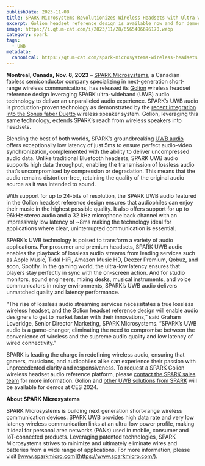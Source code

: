 ```yaml
---
publishDate: 2023-11-08
title: SPARK Microsystems Revolutionizes Wireless Headsets with Ultra-Wideband Audio Technology
excerpt: Golion headset reference design is available now and for demos at CES 2024.
image: https://i.qtum-cat.com/i/2023/11/28/6565406696170.webp
category: spark
tags:
  - UWB
metadata:
  canonical: https://qtum-cat.com/spark-microsystems-wireless-headsets
---
```


**Montreal, Canada, Nov. 8, 2023** – [SPARK Microsystems](https://www.sparkmicro.com/), a Canadian fabless semiconductor company specializing in next-generation short-range wireless communications, has released its [Golion](https://www.sparkmicro.com/products/#hardware-kits) wireless headset reference design leveraging SPARK ultra-wideband (UWB) audio technology to deliver an unparalleled audio experience. SPARK’s UWB audio is production-proven technology as demonstrated by the [recent integration into the Sonus faber Duetto](https://www.sparkmicro.com/news/sonus-faber-chooses-spark-microsystems-uwb-wireless-tech-for-low-latency-home-audio-speakers/) wireless speaker system. Golion, leveraging this same technology, extends SPARK’s reach from wireless speakers into headsets. 

Blending the best of both worlds, SPARK’s groundbreaking [UWB audio](https://www.sparkmicro.com/applications/#audio) offers exceptionally low latency of just 5ms to ensure perfect audio-video synchronization, complemented with the ability to deliver uncompressed audio data. Unlike traditional Bluetooth headsets, SPARK UWB audio supports high data throughput, enabling the transmission of lossless audio that’s uncompromised by compression or degradation. This means that the audio remains distortion-free, retaining the quality of the original audio source as it was intended to sound.

With support for up to 24-bits of resolution, the SPARK UWB audio featured in the Golion headset reference design ensures that audiophiles can enjoy their music in the highest possible quality. It also offers support for up to 96kHz stereo audio and a 32 kHz microphone back channel with an impressively low latency of ~8ms making the technology ideal for applications where clear, uninterrupted communication is essential.

SPARK’s UWB technology is poised to transform a variety of audio applications. For prosumer and premium headsets, SPARK UWB audio enables the playback of lossless audio streams from leading services such as Apple Music, Tidal HiFi, Amazon Music HD, Deezer Premium, Qobuz, and soon, Spotify. In the gaming world, the ultra-low latency ensures that players stay perfectly in sync with the on-screen action. And for studio monitors, sound engineers, mixing desks, musical instruments, and voice communicators in noisy environments, SPARK’s UWB audio delivers unmatched quality and latency performance.

“The rise of lossless audio streaming services necessitates a true lossless wireless headset, and the Golion headset reference design will enable audio designers to get to market faster with their innovations,” said Graham Loveridge, Senior Director Marketing, SPARK Microsystems. “SPARK’s UWB audio is a game-changer, eliminating the need to compromise between the convenience of wireless and the supreme audio quality and low latency of wired connectivity.”

SPARK is leading the charge in redefining wireless audio, ensuring that gamers, musicians, and audiophiles alike can experience their passion with unprecedented clarity and responsiveness. To request a SPARK Golion wireless headset audio reference platform, please [contact the SPARK sales team](https://www.sparkmicro.com/contact-us/) for more information. Golion and [other UWB solutions from SPARK](https://www.sparkmicro.com/products/) will be available for demos at CES 2024. 

**About SPARK Microsystems**

SPARK Microsystems is building next generation short-range wireless communication devices. SPARK UWB provides high data rate and very low latency wireless communication links at an ultra-low power profile, making it ideal for personal area networks (PANs) used in mobile, consumer and IoT-connected products. Leveraging patented technologies, SPARK Microsystems strives to minimize and ultimately eliminate wires and batteries from a wide range of applications. For more information, please visit [www.sparkmicro.com](https://www.sparkmicro.com/). 
